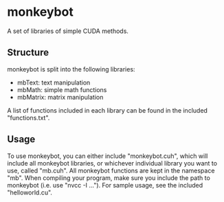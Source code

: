 # monkeybot

A set of libraries of simple CUDA methods.

## Structure

monkeybot is split into the following libraries:
- mbText: text manipulation
- mbMath: simple math functions
- mbMatrix: matrix manipulation

A list of functions included in each library can be found in the included "functions.txt".

## Usage

To use monkeybot, you can either include "monkeybot.cuh", which will include all monkeybot libraries, or whichever individual library you want to use, called "mb<library-name>.cuh".
All monkeybot functions are kept in the namespace "mb".
When compiling your program, make sure you include the path to monkeybot (i.e. use "nvcc -I <path-to-monkeybot> ...").
For sample usage, see the included "helloworld.cu".
